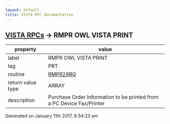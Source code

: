 ```yaml
---
layout: default
title: VISTA RPC documentation
---
```




## [VISTA RPCs](TableOfContent.md) &#8594; RMPR OWL VISTA PRINT 

 property | value 
--- | --- 
 label | RMPR OWL VISTA PRINT
 tag | PRT
 routine | [RMPR29RG](http://code.osehra.org/dox/Routine_RMPR29RG_source.html)
 return value type | ARRAY
 description | Purchase Order Information to be printed from a PC Device Fax/Printer 




Generated on January 11th 2017, 6:34:23 am